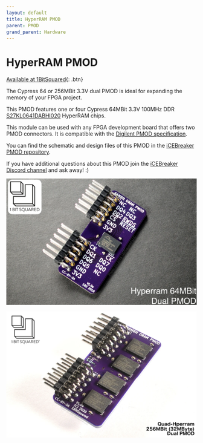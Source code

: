 ```yaml
---
layout: default
title: HyperRAM PMOD
parent: PMOD
grand_parent: Hardware
---
```


# HyperRAM PMOD

[Available at 1BitSquared](//1bitsquared.com/collections/fpga/products/pmod-hyperram){: .btn}

The Cypress 64 or 256MBit 3.3V dual PMOD is ideal for expanding the memory of your FPGA project.

This PMOD features one or four Cypress 64MBit 3.3V 100MHz DDR [S27KL0641DABHI020](//cypress.com/file/183506/download) HyperRAM chips.

This module can be used with any FPGA development board that offers two PMOD connectors. It is compatible with the [Digilent PMOD specification](//digilentinc.com/Pmods/Digilent-Pmod_%20Interface_Specification.pdf).

You can find the schematic and design files of this PMOD in the [iCEBreaker PMOD repository](//github.com/icebreaker-fpga/icebreaker-pmod).

If you have additional questions about this PMOD join the [iCEBreaker Discord channel](https://1bitsquared.com/pages/chat) and ask away! :)

![HyperRAM PMOD](/assets/img/pmod/hyperram_1024x1024.webp)

![Quad HyperRAM PMOD](/assets/img/pmod/quad-hyperram_1024x1024.webp)
